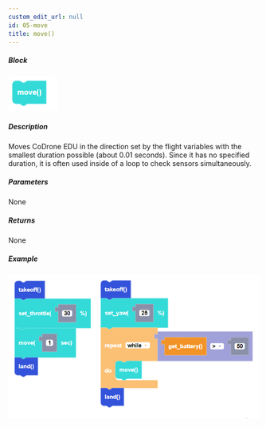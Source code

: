 ```yaml
---
custom_edit_url: null
id: 05-move
title: move()
---
```


##### Block

![move block image](move_no_params.PNG)

##### Description

Moves CoDrone EDU in the direction set by the flight variables with the smallest duration possible (about 0.01 seconds). Since it has no specified duration, it is often used inside of a loop to check sensors simultaneously.

##### Parameters

None

##### Returns

None

##### Example

![move example](move_example.PNG)
